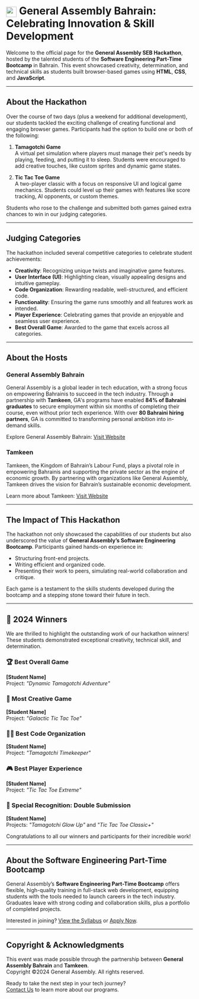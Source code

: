 # <img src="https://d9hhrg4mnvzow.cloudfront.net/learn.generalassemb.ly/bahrain/793544b9-ga-cog_1000000000000000000028.png" style="height:1em; vertical-align:middle;" /> General Assembly Bahrain: Celebrating Innovation & Skill Development

Welcome to the official page for the **General Assembly SEB Hackathon**, hosted by the talented students of the **Software Engineering Part-Time Bootcamp** in Bahrain. This event showcased creativity, determination, and technical skills as students built browser-based games using **HTML**, **CSS**, and **JavaScript**.

---

## About the Hackathon

Over the course of two days (plus a weekend for additional development), our students tackled the exciting challenge of creating functional and engaging browser games. Participants had the option to build one or both of the following:

1. **Tamagotchi Game**  
   A virtual pet simulation where players must manage their pet's needs by playing, feeding, and putting it to sleep. Students were encouraged to add creative touches, like custom sprites and dynamic game states.

2. **Tic Tac Toe Game**  
   A two-player classic with a focus on responsive UI and logical game mechanics. Students could level up their games with features like score tracking, AI opponents, or custom themes.

Students who rose to the challenge and submitted both games gained extra chances to win in our judging categories.

---

## Judging Categories

The hackathon included several competitive categories to celebrate student achievements:

- **Creativity**: Recognizing unique twists and imaginative game features.
- **User Interface (UI)**: Highlighting clean, visually appealing designs and intuitive gameplay.
- **Code Organization**: Rewarding readable, well-structured, and efficient code.
- **Functionality**: Ensuring the game runs smoothly and all features work as intended.
- **Player Experience**: Celebrating games that provide an enjoyable and seamless user experience.
- **Best Overall Game**: Awarded to the game that excels across all categories.

---

## About the Hosts

### General Assembly Bahrain
General Assembly is a global leader in tech education, with a strong focus on empowering Bahrainis to succeed in the tech industry. Through a partnership with **Tamkeen**, GA's programs have enabled **84% of Bahraini graduates** to secure employment within six months of completing their course, even without prior tech experience. With over **80 Bahraini hiring partners**, GA is committed to transforming personal ambition into in-demand skills.

Explore General Assembly Bahrain: [Visit Website](https://learn.generalassemb.ly/bahrain/)

### Tamkeen
Tamkeen, the Kingdom of Bahrain’s Labour Fund, plays a pivotal role in empowering Bahrainis and supporting the private sector as the engine of economic growth. By partnering with organizations like General Assembly, Tamkeen drives the vision for Bahrain’s sustainable economic development.

Learn more about Tamkeen: [Visit Website](https://www.tamkeen.bh)

---

## The Impact of This Hackathon

The hackathon not only showcased the capabilities of our students but also underscored the value of **General Assembly’s Software Engineering Bootcamp**. Participants gained hands-on experience in:
- Structuring front-end projects.
- Writing efficient and organized code.
- Presenting their work to peers, simulating real-world collaboration and critique.

Each game is a testament to the skills students developed during the bootcamp and a stepping stone toward their future in tech.

---

## 🎉 2024 Winners

We are thrilled to highlight the outstanding work of our hackathon winners! These students demonstrated exceptional creativity, technical skill, and determination.

### 🏆 Best Overall Game
**[Student Name]**  
Project: *"Dynamic Tamagotchi Adventure"*  

### 🎨 Most Creative Game
**[Student Name]**  
Project: *"Galactic Tic Tac Toe"*  

### 👩‍💻 Best Code Organization
**[Student Name]**  
Project: *"Tamagotchi Timekeeper"*  

### 🎮 Best Player Experience
**[Student Name]**  
Project: *"Tic Tac Toe Extreme"*  

### 🌟 Special Recognition: Double Submission
**[Student Name]**  
Projects: *"Tamagotchi Glow Up"* and *"Tic Tac Toe Classic+"*  

Congratulations to all our winners and participants for their incredible work!

---

## About the Software Engineering Part-Time Bootcamp

General Assembly’s **Software Engineering Part-Time Bootcamp** offers flexible, high-quality training in full-stack web development, equipping students with the tools needed to launch careers in the tech industry. Graduates leave with strong coding and collaboration skills, plus a portfolio of completed projects.

Interested in joining? [View the Syllabus](https://learn.generalassemb.ly/bahrain/) or [Apply Now](https://learn.generalassemb.ly/bahrain/).

---

## Copyright & Acknowledgments

This event was made possible through the partnership between **General Assembly Bahrain** and **Tamkeen**.  
Copyright ©2024 General Assembly. All rights reserved.  

Ready to take the next step in your tech journey?  
[Contact Us](mailto:middle.east@generalassemb.ly) to learn more about our programs.
